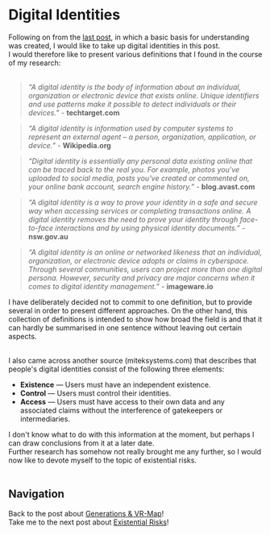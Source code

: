 # Digital Identities
Following on from the [last post](/pages/1_basics.md), in which a basic basis for understanding was created, I would like to take up digital identities in this post.<br>
I would therefore like to present various definitions that I found in the course of my research: <br><br>

> *“A digital identity is the body of information about an individual, organization or electronic device that exists online. Unique identifiers and use patterns make it possible to detect individuals or their devices.”* -  **techtarget.com**

> *“A digital identity is information used by computer systems to represent an external agent – a person, organization, application, or device.”* - **Wikipedia.org**

> *“Digital identity is essentially any personal data existing online that can be traced back to the real you. For example, photos you've uploaded to social media, posts you've created or commented on, your online bank account, search engine history.”* - **blog.avast.com**

> *“A digital identity is a way to prove your identity in a safe and secure way when accessing services or completing transactions online. A digital identity removes the need to prove your identity through face-to-face interactions and by using physical identity documents.”* - **nsw.gov.au**

> *“A digital identity is an online or networked likeness that an individual, organization, or electronic device adopts or claims in cyberspace. Through several communities, users can project more than one digital persona. However, security and privacy are major concerns when it comes to digital identity management.”* - **imageware.io**


I have deliberately decided not to commit to one definition, but to provide several in order to present different approaches. On the other hand, this collection of definitions is intended to show how broad the field is and that it can hardly be summarised in one sentence without leaving out certain aspects. <br><br>

I also came across another source (miteksystems.com) that describes that people's digital identities consist of the following three elements:
- **Existence** — Users must have an independent existence.
-	**Control** — Users must control their identities.
-	**Access** — Users must have access to their own data and any associated claims without the interference of gatekeepers or intermediaries.

I don't know what to do with this information at the moment, but perhaps I can draw conclusions from it at a later date.<br>
Further research has somehow not really brought me any further, so I would now like to devote myself to the topic of existential risks.<br><br>
## Navigation
Back to the post about [Generations & VR-Map](1_basics.md)!<br>
Take me to the next post about [Existential Risks](3_existential_risks.md)!<br>



